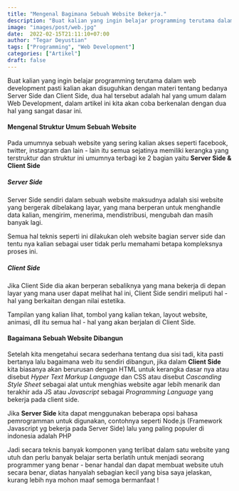 ```yaml
---
title: "Mengenal Bagimana Sebuah Website Bekerja."
description: "Buat kalian yang ingin belajar programming terutama dalam web development pasti kalian akan disuguhkan dengan materi tentang bedanya  Server Side dan Client Side, dua hal tersebut adalah hal yang umum dalam Web Development, dalam artikel ini kita akan coba berkenalan dengan dua hal yang sangat dasar ini."
image: "images/post/web.jpg"
date:  2022-02-15T21:11:10+07:00
author: "Tegar Deyustian"
tags: ["Programming", "Web Development"]
categories: ["Artikel"]
draft: false
---
```

Buat kalian yang ingin belajar programming terutama dalam web development pasti kalian akan disuguhkan dengan materi tentang bedanya  Server Side dan Client Side, dua hal tersebut adalah hal yang umum dalam Web Development, dalam artikel ini kita akan coba berkenalan dengan dua hal yang sangat dasar ini.

#### Mengenal Struktur Umum Sebuah Website
Pada umumnya sebuah website yang sering kalian akses seperti facebook, twitter, instagram dan lain - lain itu semua sejatinya memiliki kerangka yang terstruktur dan struktur ini umumnya terbagi ke 2 bagian yaitu __Server Side & Client Side__

##### Server Side
Server Side sendiri dalam sebuah website maksudnya adalah sisi website yang bergerak dibelakang layar, yang mana berperan untuk menghandle data kalian, mengirim, menerima, mendistribusi, mengubah dan masih banyak lagi.

Semua hal teknis seperti ini dilakukan oleh website bagian server side dan tentu nya kalian sebagai user tidak perlu memahami betapa kompleksnya proses ini.

##### Client Side
Jika Client Side dia akan berperan sebaliknya yang mana bekerja di depan layar yang mana user dapat melihat hal ini, Client Side sendiri meliputi hal - hal yang berkaitan dengan nilai estetika.

Tampilan yang kalian lihat, tombol yang kalian tekan, layout website, animasi, dll itu semua hal - hal yang akan berjalan di Client Side.

#### Bagaimana Sebuah Website Dibangun
Setelah kita mengetahui secara sederhana tentang dua sisi tadi, kita pasti bertanya lalu bagaimana web itu sendiri dibangun, jika dalam **Client Side** kita biasanya akan berurusan dengan HTML untuk kerangka dasar nya atau disebut *Hyper Text Markup Language* dan CSS atau disebut *Cascanding Style Sheet* sebagai alat untuk menghias website agar lebih menarik dan terakhir ada JS atau *Javascript* sebagai *Programming Language* yang bekerja pada client side.

Jika **Server Side** kita dapat menggunakan beberapa opsi bahasa pemrogramman untuk digunakan, contohnya seperti Node.js (Framework Javascript yg bekerja pada Server Side) lalu yang paling populer di indonesia adalah PHP

Jadi secara teknis banyak komponen yang terlibat dalam satu website yang utuh dan perlu banyak belajar serta berlatih untuk menjadi seorang programmer yang benar - benar handal dan dapat membuat website utuh secara benar, diatas hanyalah sebagian kecil yang bisa saya jelaskan, kurang lebih nya mohon maaf semoga bermanfaat !
